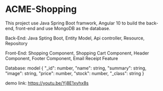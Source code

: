 # ACME-Shopping

This project use Java Spring Boot framwork, Angular 10 to build the back-end, front-end and use MongoDB as the database.

Back-End:
Java Spting Boot,
Entity Model,
Api controller,
Resource,
Repository

Front-End:
Shopping Component,
Shopping Cart Component,
Header Component,
Footer Component,
Email Receipt Feature

Database:
model 
{
    "_id": number,
    "name": string,
    "summary": string,
    "image": string,
    "price": number,
    "stock": number,
    "_class": string
}

demo link: https://youtu.be/Yj8E1xyhx8s
